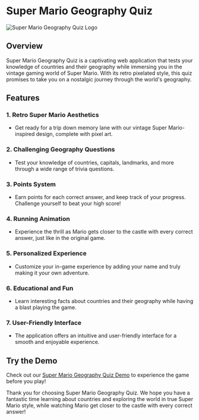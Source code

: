 # Super Mario Geography Quiz

![Super Mario Geography Quiz Logo](./src/images/mariohappy.png)

## Overview

Super Mario Geography Quiz is a captivating web application that tests your knowledge of countries and their geography while immersing you in the vintage gaming world of Super Mario. With its retro pixelated style, this quiz promises to take you on a nostalgic journey through the world's geography.

## Features

### 1. Retro Super Mario Aesthetics

- Get ready for a trip down memory lane with our vintage Super Mario-inspired design, complete with pixel art.

### 2. Challenging Geography Questions

- Test your knowledge of countries, capitals, landmarks, and more through a wide range of trivia questions.

### 3. Points System

- Earn points for each correct answer, and keep track of your progress. Challenge yourself to beat your high score!

### 4. Running Animation

- Experience the thrill as Mario gets closer to the castle with every correct answer, just like in the original game.

### 5. Personalized Experience

- Customize your in-game experience by adding your name and truly making it your own adventure.

### 6. Educational and Fun

- Learn interesting facts about countries and their geography while having a blast playing the game.

### 7. User-Friendly Interface

- The application offers an intuitive and user-friendly interface for a smooth and enjoyable experience.

## Try the Demo

Check out our [Super Mario Geography Quiz Demo](https://www.supermarioquiz.com/demo) to experience the game before you play!

Thank you for choosing Super Mario Geography Quiz. We hope you have a fantastic time learning about countries and exploring the world in true Super Mario style, while watching Mario get closer to the castle with every correct answer!
